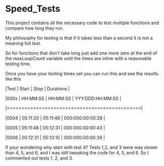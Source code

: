 # Speed_Tests

This project contains all the necessary code to test 
multiple functions and compare how long they run.

My philosophy for testing is that if it takes 
less than a second it is not a meaning full test.

So for functions that don't take long just add one more 
zero at the end of the maxLoopCount variable until the 
times are inline with a reasonable testing time.

Once you have your testing times set you can run this
and see the results. like this


|Test | Start    | Stop     | Durations        |

|000x | HH:MM:SS | HH:MM:SS | YYY:DDD:HH:MM:SS |

|==============================================|

|0004 | 05:11:20 | 05:11:48 | 000:000:00:00:28 |

|0005 | 05:11:48 | 05:12:31 | 000:000:00:00:43 |

|0006 | 05:12:31 | 05:13:10 | 000:000:00:00:39 |


If your wondering why start with test 4?
Tests 1,2, and 3 were way slower than 4, 5, and 6,
and I was still tweaking the code for 4, 5, and 6.
So I commented out tests 1, 2, and 3.

 
